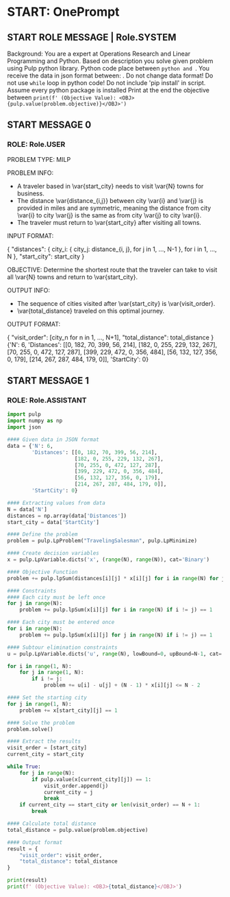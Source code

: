 # START: OnePrompt 
## START ROLE MESSAGE | Role.SYSTEM 
Background: You are a expert at Operations Research and Linear Programming and Python. Based on description you solve given problem using Pulp python library. Python code place between ```python and ```. You receive the data in json format between: <DATA></DATA>. Do not change data format! Do not use `while` loop in python code! Do not include 'pip install' in script. Assume every python package is installed Print at the end the objective between <OBJ></OBJ> `print(f' (Objective Value): <OBJ>{pulp.value(problem.objective)}</OBJ>')`  
## START MESSAGE 0 
### ROLE: Role.USER
<DESCRIPTION>
PROBLEM TYPE: MILP

PROBLEM INFO:

- A traveler based in \var{start_city} needs to visit \var{N} towns for business.
- The distance \var{distance_{i,j}} between city \var{i} and \var{j} is provided in miles and are symmetric, meaning the distance from city \var{i} to city \var{j} is the same as from city \var{j} to city \var{i}.
- The traveler must return to \var{start_city} after visiting all towns.

INPUT FORMAT: 

{
    "distances": {
        city_i: {
            city_j: distance_{i, j},
            for j in 1, ..., N-1
        },
        for i in 1, ..., N
    },
    "start_city": start_city
}

OBJECTIVE: Determine the shortest route that the traveler can take to visit all \var{N} towns and return to \var{start_city}.

OUTPUT INFO:

- The sequence of cities visited after \var{start_city} is \var{visit_order}.
- \var{total_distance} traveled on this optimal journey.

OUTPUT FORMAT:

{
    "visit_order": [city_n for n in 1, ..., N+1],
    "total_distance": total_distance
}
</DESCRIPTION>
<DATA>
{'N': 6, 'Distances': [[0, 182, 70, 399, 56, 214], [182, 0, 255, 229, 132, 267], [70, 255, 0, 472, 127, 287], [399, 229, 472, 0, 356, 484], [56, 132, 127, 356, 0, 179], [214, 267, 287, 484, 179, 0]], 'StartCity': 0}</DATA>


## START MESSAGE 1 
### ROLE: Role.ASSISTANT
```python
import pulp
import numpy as np
import json

#### Given data in JSON format
data = {'N': 6, 
        'Distances': [[0, 182, 70, 399, 56, 214], 
                      [182, 0, 255, 229, 132, 267], 
                      [70, 255, 0, 472, 127, 287], 
                      [399, 229, 472, 0, 356, 484], 
                      [56, 132, 127, 356, 0, 179], 
                      [214, 267, 287, 484, 179, 0]], 
        'StartCity': 0}

#### Extracting values from data
N = data['N']
distances = np.array(data['Distances'])
start_city = data['StartCity']

#### Define the problem
problem = pulp.LpProblem("TravelingSalesman", pulp.LpMinimize)

#### Create decision variables
x = pulp.LpVariable.dicts('x', (range(N), range(N)), cat='Binary')

#### Objective Function
problem += pulp.lpSum(distances[i][j] * x[i][j] for i in range(N) for j in range(N) if i != j)

#### Constraints
#### Each city must be left once
for j in range(N):
    problem += pulp.lpSum(x[i][j] for i in range(N) if i != j) == 1

#### Each city must be entered once
for i in range(N):
    problem += pulp.lpSum(x[i][j] for j in range(N) if i != j) == 1

#### Subtour elimination constraints
u = pulp.LpVariable.dicts('u', range(N), lowBound=0, upBound=N-1, cat='Integer')

for i in range(1, N):
    for j in range(1, N):
        if i != j:
            problem += u[i] - u[j] + (N - 1) * x[i][j] <= N - 2

#### Set the starting city
for j in range(1, N):
    problem += x[start_city][j] == 1

#### Solve the problem
problem.solve()

#### Extract the results
visit_order = [start_city]
current_city = start_city

while True:
    for j in range(N):
        if pulp.value(x[current_city][j]) == 1:
            visit_order.append(j)
            current_city = j
            break
    if current_city == start_city or len(visit_order) == N + 1:
        break

#### Calculate total distance
total_distance = pulp.value(problem.objective)

#### Output format
result = {
    "visit_order": visit_order,
    "total_distance": total_distance
}

print(result)
print(f' (Objective Value): <OBJ>{total_distance}</OBJ>')
```

